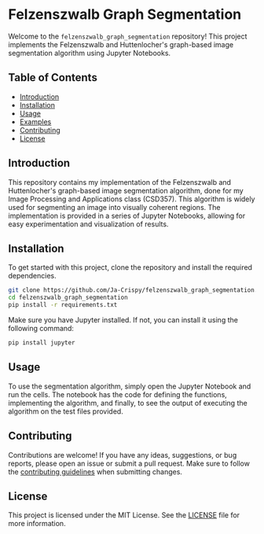 # Felzenszwalb Graph Segmentation

Welcome to the `felzenszwalb_graph_segmentation` repository! This project implements the Felzenszwalb and Huttenlocher's graph-based image segmentation algorithm using Jupyter Notebooks.

## Table of Contents
- [Introduction](#introduction)
- [Installation](#installation)
- [Usage](#usage)
- [Examples](#examples)
- [Contributing](#contributing)
- [License](#license)

## Introduction

This repository contains my implementation of the Felzenszwalb and Huttenlocher's graph-based image segmentation algorithm, done for my Image Processing and Applications class (CSD357). This algorithm is widely used for segmenting an image into visually coherent regions. The implementation is provided in a series of Jupyter Notebooks, allowing for easy experimentation and visualization of results.

## Installation

To get started with this project, clone the repository and install the required dependencies.

```bash
git clone https://github.com/Ja-Crispy/felzenszwalb_graph_segmentation.git
cd felzenszwalb_graph_segmentation
pip install -r requirements.txt
```

Make sure you have Jupyter installed. If not, you can install it using the following command:

```bash
pip install jupyter
```

## Usage

To use the segmentation algorithm, simply open the Jupyter Notebook and run the cells.
The notebook has the code for defining the functions, implementing the algorithm, and finally, to see the output of executing the algorithm on the test files provided.

## Contributing

Contributions are welcome! If you have any ideas, suggestions, or bug reports, please open an issue or submit a pull request. Make sure to follow the [contributing guidelines](CONTRIBUTING.md) when submitting changes.

## License

This project is licensed under the MIT License. See the [LICENSE](LICENSE) file for more information.
